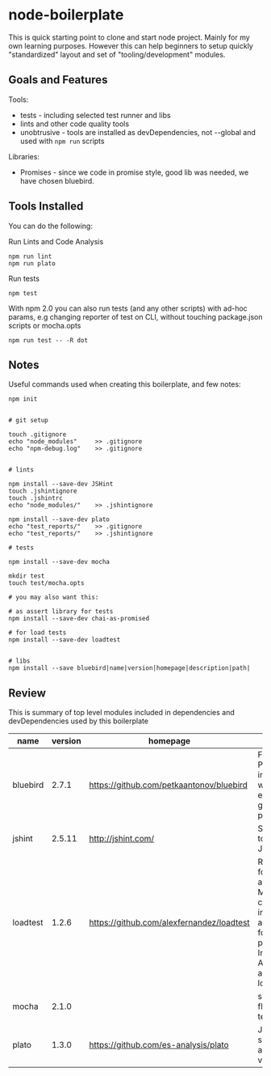 # node-boilerplate

This is quick starting point to clone and start node project. Mainly for my own learning purposes. 
However this can help beginners to setup quickly "standardized" layout and set of "tooling/development" modules.

## Goals and Features 


Tools:

- tests - including selected test runner and libs 
- lints and other code quality tools
- unobtrusive - tools are installed as devDependencies, not --global and used with `npm run` scripts


Libraries:

- Promises - since we code in promise style, good lib was needed, we have chosen bluebird.


## Tools Installed

You can do the following:

Run Lints and Code Analysis 

	npm run lint
	npm run plato

Run tests

	npm test


With npm 2.0 you can also run tests (and any other scripts) 
with ad-hoc params, e.g changing reporter of test on CLI, 
without touching package.json scripts or mocha.opts

	npm run test -- -R dot


## Notes 

Useful commands used when creating this boilerplate, and few notes:

	npm init
	

	# git setup

	touch .gitignore
	echo "node_modules" 	>> .gitignore
	echo "npm-debug.log" 	>> .gitignore


	# lints

	npm install --save-dev JSHint
	touch .jshintignore
	touch .jshintrc
	echo "node_modules/" 	>> .jshintignore

	npm install --save-dev plato
	echo "test_reports/" 	>> .gitignore
	echo "test_reports/" 	>> .jshintignore

	# tests

	npm install --save-dev mocha

	mkdir test
	touch test/mocha.opts

	# you may also want this:

	# as assert library for tests
	npm install --save-dev chai-as-promised

	# for load tests
	npm install --save-dev loadtest


	# libs
	npm install --save bluebird|name|version|homepage|description|path|

## Review

This is summary of top level modules included in dependencies and devDependencies used by this boilerplate

|name|version|homepage|description|path|
|----|-------|--------|-----------|----|
|bluebird|2.7.1|https://github.com/petkaantonov/bluebird|Full featured Promises/A+ implementation with exceptionally good performance|./node_modules/bluebird/package.json|
|jshint|2.5.11|http://jshint.com/|Static analysis tool for JavaScript|./node_modules/jshint/package.json|
|loadtest|1.2.6|https://github.com/alexfernandez/loadtest|Run load tests for your web application. Mostly ab-compatible interface, with an option to force requests per second. Includes an API for automated load testing.|./node_modules/loadtest/package.json|
|mocha|2.1.0||simple, flexible, fun test framework|./node_modules/mocha/package.json|
|plato|1.3.0|https://github.com/es-analysis/plato|JavaScript source analysis and visualizer|./node_modules/plato/package.json|



